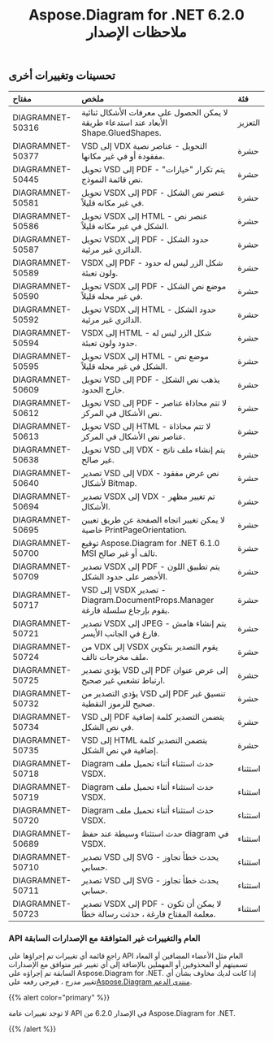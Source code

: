 ﻿---
title: Aspose.Diagram for .NET 6.2.0 ملاحظات الإصدار
type: docs
weight: 100
url: /ar/net/aspose-diagram-for-net-6-2-0-release-notes/
---
## **تحسينات وتغييرات أخرى**

|**مفتاح** |**ملخص** |**فئة** |
|:- |:- |:- |
|DIAGRAMNET-50316 | لا يمكن الحصول على معرفات الأشكال ثنائية الأبعاد عند استدعاء طريقة Shape.GluedShapes.| التعزيز|
|DIAGRAMNET-50377 |VSD إلى VDX التحويل - عناصر نصية مفقودة أو في غير مكانها.| حشرة|
|DIAGRAMNET-50445 | تحويل VSD إلى PDF - يتم تكرار "خيارات" نص قائمة النموذج.| حشرة|
|DIAGRAMNET-50581 | تحويل VSDX إلى PDF - عنصر نص الشكل في غير مكانه قليلاً.| حشرة|
|DIAGRAMNET-50586 | تحويل VSDX إلى HTML - عنصر نص الشكل في غير مكانه قليلاً.| حشرة|
|DIAGRAMNET-50587 | تحويل VSDX إلى PDF - حدود الشكل الدائري غير مرئية.| حشرة|
|DIAGRAMNET-50589 | VSDX إلى PDF - شكل الزر ليس له حدود ولون تعبئة.| حشرة|
|DIAGRAMNET-50590 | تحويل VSDX إلى PDF - موضع نص الشكل في غير محله قليلاً.| حشرة|
|DIAGRAMNET-50592 | تحويل VSDX إلى HTML - حدود الشكل الدائري غير مرئية.| حشرة|
|DIAGRAMNET-50594 | VSDX إلى HTML - شكل الزر ليس له حدود ولون تعبئة.| حشرة|
|DIAGRAMNET-50595 | تحويل VSDX إلى HTML - موضع نص الشكل في غير محله قليلاً.| حشرة|
|DIAGRAMNET-50609 |تحويل VSD إلى PDF - يذهب نص الشكل خارج الحدود.| حشرة|
|DIAGRAMNET-50612 | تحويل VSD إلى PDF - لا تتم محاذاة عناصر نص الأشكال في المركز.| حشرة|
|DIAGRAMNET-50613 | تحويل VSD إلى HTML - لا تتم محاذاة عناصر نص الأشكال في المركز.| حشرة|
|DIAGRAMNET-50638 | تحويل VSD إلى VDX - يتم إنشاء ملف ناتج غير صالح.| حشرة|
|DIAGRAMNET-50640 | تصدير VSD إلى VDX - نص عرض مفقود لأشكال Bitmap.| حشرة|
|DIAGRAMNET-50694 | تصدير VSDX إلى VDX - تم تغيير مظهر الأشكال.| حشرة|
|DIAGRAMNET-50695 | لا يمكن تغيير اتجاه الصفحة عن طريق تعيين خاصية PrintPageOrientation.| حشرة|
|DIAGRAMNET-50700 | توقيع Aspose.Diagram for .NET 6.1.0 MSI تالف أو غير صالح.| حشرة|
|DIAGRAMNET-50709 | تصدير VSDX إلى PDF - يتم تطبيق اللون الأخضر على حدود الشكل.| حشرة|
|DIAGRAMNET-50717 | VSD إلى VSDX تصدير - Diagram.DocumentProps.Manager يقوم بإرجاع سلسلة فارغة.| حشرة|
|DIAGRAMNET-50721 | تصدير VSDX إلى JPEG - يتم إنشاء هامش فارغ في الجانب الأيسر.| حشرة|
|DIAGRAMNET-50724 | من VDX إلى VSDX يقوم التصدير بتكوين ملف مخرجات تالف.| حشرة|
|DIAGRAMNET-50725 | يؤدي تصدير VSD إلى PDF إلى عرض عنوان ارتباط تشعبي غير صحيح.| حشرة|
|DIAGRAMNET-50732 | يؤدي التصدير من VSD إلى PDF تنسيق غير صحيح للرموز النقطية.| حشرة|
|DIAGRAMNET-50734 | VSD إلى PDF يتضمن التصدير كلمة إضافية في نص الشكل.| حشرة|
|DIAGRAMNET-50735 | VSD إلى HTML يتضمن التصدير كلمة إضافية في نص الشكل.| حشرة|
|DIAGRAMNET-50718 | Diagram حدث استثناء أثناء تحميل ملف VSDX.| استثناء|
|DIAGRAMNET-50719 | Diagram حدث استثناء أثناء تحميل ملف VSDX.| استثناء|
|DIAGRAMNET-50720 | Diagram حدث استثناء أثناء تحميل ملف VSDX.| استثناء|
|DIAGRAMNET-50689 | حدث استثناء وسيطة عند حفظ diagram في VSDX.| استثناء|
|DIAGRAMNET-50710 | تصدير VSD إلى SVG - يحدث خطأ تجاوز حسابي.| استثناء|
|DIAGRAMNET-50711 | تصدير VSD إلى SVG - يحدث خطأ تجاوز حسابي.| استثناء|
|DIAGRAMNET-50723 | تصدير VSDX إلى PDF - لا يمكن أن تكون معلمة المفتاح فارغة ، حدثت رسالة خطأ.| استثناء|
### **API العام والتغييرات غير المتوافقة مع الإصدارات السابقة**
راجع قائمة أي تغييرات تم إجراؤها على API العام مثل الأعضاء المضافين أو المعاد تسميتهم أو المحذوفين أو المهملين بالإضافة إلى أي تغيير غير متوافق مع الإصدارات السابقة تم إجراؤه على Aspose.Diagram for .NET. إذا كانت لديك مخاوف بشأن أي تغيير مدرج ، فيرجى رفعه على[Aspose.Diagram منتدى الدعم](https://forum.aspose.com/c/diagram/17).

{{% alert color="primary" %}} 

لا توجد تغييرات عامة API في الإصدار 6.2.0 من Aspose.Diagram for .NET.

{{% /alert %}}
